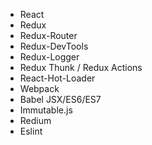 - React
- Redux
- Redux-Router
- Redux-DevTools
- Redux-Logger
- Redux Thunk / Redux Actions
- React-Hot-Loader
- Webpack
- Babel JSX/ES6/ES7
- Immutable.js
- Redium
- Eslint
